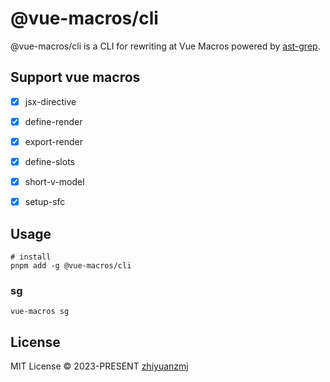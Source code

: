 # @vue-macros/cli

@vue-macros/cli is a CLI for rewriting at Vue Macros powered by [ast-grep](https://github.com/ast-grep/ast-grep).

## Support vue macros

- [x] jsx-directive
- [x] define-render
- [x] export-render
- [x] define-slots
- [x] short-v-model
- [x] setup-sfc 


## Usage

```shell
# install
pnpm add -g @vue-macros/cli
```

### sg
```shell
vue-macros sg
```

## License

MIT License &copy; 2023-PRESENT [zhiyuanzmj](https://github.com/zhiyuanzmj)
